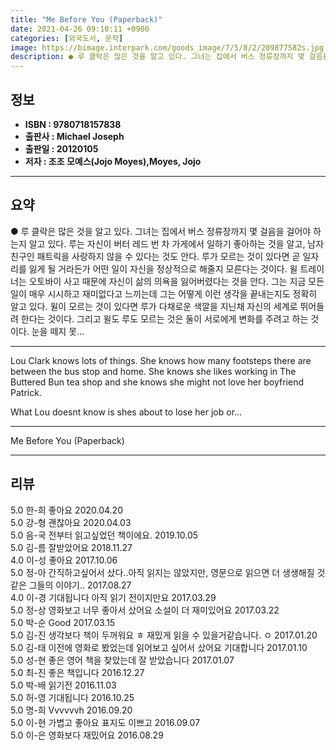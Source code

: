 ```yaml
---
title: "Me Before You (Paperback)"
date: 2021-04-26 09:10:11 +0900
categories: [외국도서, 문학]
image: https://bimage.interpark.com/goods_image/7/5/8/2/209877582s.jpg
description: ● 루 클락은 많은 것을 알고 있다. 그녀는 집에서 버스 정류장까지 몇 걸음을 걸어야 하는지 알고 있다. 루는 자신이 버터 레드 번 차 가게에서 일하기 좋아하는 것을 알고, 남자 친구인 패트릭을 사랑하지 않을 수 있다는 것도 안다. 루가 모르는 것이 있다면 곧 일자리를 잃게 될 거라든
---
```


## **정보**

- **ISBN : 9780718157838**
- **출판사 : Michael Joseph**
- **출판일 : 20120105**
- **저자 : 조조 모예스(Jojo Moyes),Moyes, Jojo**

------



## **요약**

●  루 클락은 많은 것을 알고 있다. 그녀는 집에서 버스 정류장까지 몇 걸음을 걸어야 하는지 알고 있다. 루는 자신이 버터 레드 번 차 가게에서 일하기 좋아하는 것을 알고, 남자 친구인 패트릭을 사랑하지 않을 수 있다는 것도 안다. 루가 모르는 것이 있다면 곧 일자리를 잃게 될 거라든가 어떤 일이 자신을 정상적으로 해줄지 모른다는 것이다. 윌 트레이너는 오토바이 사고 때문에 자신이 삶의 의욕을 잃어버렸다는 것을 안다. 그는 지금 모든 일이 매우 시시하고 재미없다고 느끼는데 그는 어떻게 이런 생각을 끝내는지도 정확히 알고 있다.  윌이 모르는 것이 있다면 루가 다채로운 색깔을 지닌채 자신의 세계로 뛰어들려 한다는 것이다. 그리고 윌도 루도 모르는 것은 둘이 서로에게 변화를 주려고 하는 것이다. 눈을 떼지 못...

------

Lou Clark knows lots of things. She knows how many footsteps there are between the bus stop and home. She knows she likes working in The Buttered Bun tea shop and she knows she might not love her boyfriend Patrick. 


What Lou doesnt know is shes about to lose her job or... 

------


Me Before You (Paperback) 

------


## **리뷰** 

5.0 한-희 좋아요 2020.04.20 <br/>5.0 강-형 괜찮아요 2020.04.03 <br/>5.0 음-국 전부터 읽고싶었던 책이에요. 2019.10.05 <br/>5.0 김-름 잘받았어요 2018.11.27 <br/>4.0 이-성 좋아요 2017.10.06 <br/>5.0 정-아 간직하고싶어서 샀다..아직 읽지는 않았지만, 영문으로 읽으면 더 생생해질 것 같은 그들의 이야기.. 2017.08.27 <br/>4.0 이-경 기대됩니다 아직 읽기 전이지만요 2017.03.29 <br/>5.0 정-상 영화보고 너무 좋아서 샀어요 소설이 더 재미있어요 2017.03.22 <br/>5.0 박-순 Good 2017.03.15 <br/>5.0 김-진 생각보다 책이 두꺼워요 ㅎ 재밌게 읽을 수 있을거같습니다. ㅇ 2017.01.20 <br/>5.0 김-태 이전에 영화로 봤었는데 읽어보고 싶어서 샀어요
기대합니다 2017.01.10 <br/>5.0 성-현 좋은 영어 책을 찾았는데 잘 받았습니다 2017.01.07 <br/>5.0 최-진 좋은 책입니다 2016.12.27 <br/>5.0 박-배 읽기전 2016.11.03 <br/>5.0 허-영 기대됩니다 2016.10.25 <br/>5.0 명-희 Vvvvvvh 2016.09.20 <br/>5.0 이-현 가볍고 좋아요 표지도 이쁘고 2016.09.07 <br/>5.0 이-은 영화보다 재밌어요 2016.08.29 <br/>